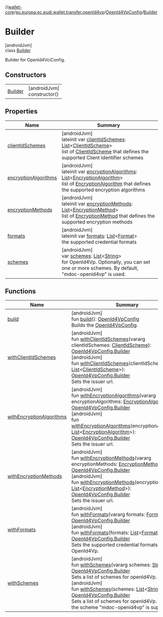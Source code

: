 //[wallet-core](../../../../index.md)/[eu.europa.ec.eudi.wallet.transfer.openId4vp](../../index.md)/[OpenId4VpConfig](../index.md)/[Builder](index.md)

# Builder

[androidJvm]\
class [Builder](index.md)

Builder for OpenId4VciConfig.

## Constructors

| | |
|---|---|
| [Builder](-builder.md) | [androidJvm]<br>constructor() |

## Properties

| Name | Summary |
|---|---|
| [clientIdSchemes](client-id-schemes.md) | [androidJvm]<br>lateinit var [clientIdSchemes](client-id-schemes.md): [List](https://kotlinlang.org/api/latest/jvm/stdlib/kotlin-stdlib/kotlin.collections/-list/index.html)&lt;[ClientIdScheme](../../-client-id-scheme/index.md)&gt;<br>list of [ClientIdScheme](../../-client-id-scheme/index.md) that defines the supported Client Identifier schemes |
| [encryptionAlgorithms](encryption-algorithms.md) | [androidJvm]<br>lateinit var [encryptionAlgorithms](encryption-algorithms.md): [List](https://kotlinlang.org/api/latest/jvm/stdlib/kotlin-stdlib/kotlin.collections/-list/index.html)&lt;[EncryptionAlgorithm](../../-encryption-algorithm/index.md)&gt;<br>list of [EncryptionAlgorithm](../../-encryption-algorithm/index.md) that defines the supported encryption algorithms |
| [encryptionMethods](encryption-methods.md) | [androidJvm]<br>lateinit var [encryptionMethods](encryption-methods.md): [List](https://kotlinlang.org/api/latest/jvm/stdlib/kotlin-stdlib/kotlin.collections/-list/index.html)&lt;[EncryptionMethod](../../-encryption-method/index.md)&gt;<br>list of [EncryptionMethod](../../-encryption-method/index.md) that defines the supported encryption methods |
| [formats](formats.md) | [androidJvm]<br>lateinit var [formats](formats.md): [List](https://kotlinlang.org/api/latest/jvm/stdlib/kotlin-stdlib/kotlin.collections/-list/index.html)&lt;[Format](../../-format/index.md)&gt;<br>the supported credential formats |
| [schemes](schemes.md) | [androidJvm]<br>var [schemes](schemes.md): [List](https://kotlinlang.org/api/latest/jvm/stdlib/kotlin-stdlib/kotlin.collections/-list/index.html)&lt;[String](https://kotlinlang.org/api/latest/jvm/stdlib/kotlin-stdlib/kotlin/-string/index.html)&gt;<br>for OpenId4Vp. Optionally, you can set one or more schemes. By default, &quot;mdoc-openid4vp&quot; is used. |

## Functions

| Name | Summary |
|---|---|
| [build](build.md) | [androidJvm]<br>fun [build](build.md)(): [OpenId4VpConfig](../index.md)<br>Builds the [OpenId4VpConfig](../index.md). |
| [withClientIdSchemes](with-client-id-schemes.md) | [androidJvm]<br>fun [withClientIdSchemes](with-client-id-schemes.md)(vararg clientIdSchemes: [ClientIdScheme](../../-client-id-scheme/index.md)): [OpenId4VpConfig.Builder](index.md)<br>[androidJvm]<br>fun [withClientIdSchemes](with-client-id-schemes.md)(clientIdSchemes: [List](https://kotlinlang.org/api/latest/jvm/stdlib/kotlin-stdlib/kotlin.collections/-list/index.html)&lt;[ClientIdScheme](../../-client-id-scheme/index.md)&gt;): [OpenId4VpConfig.Builder](index.md)<br>Sets the issuer url. |
| [withEncryptionAlgorithms](with-encryption-algorithms.md) | [androidJvm]<br>fun [withEncryptionAlgorithms](with-encryption-algorithms.md)(vararg encryptionAlgorithms: [EncryptionAlgorithm](../../-encryption-algorithm/index.md)): [OpenId4VpConfig.Builder](index.md)<br>[androidJvm]<br>fun [withEncryptionAlgorithms](with-encryption-algorithms.md)(encryptionAlgorithms: [List](https://kotlinlang.org/api/latest/jvm/stdlib/kotlin-stdlib/kotlin.collections/-list/index.html)&lt;[EncryptionAlgorithm](../../-encryption-algorithm/index.md)&gt;): [OpenId4VpConfig.Builder](index.md)<br>Sets the issuer url. |
| [withEncryptionMethods](with-encryption-methods.md) | [androidJvm]<br>fun [withEncryptionMethods](with-encryption-methods.md)(vararg encryptionMethods: [EncryptionMethod](../../-encryption-method/index.md)): [OpenId4VpConfig.Builder](index.md)<br>[androidJvm]<br>fun [withEncryptionMethods](with-encryption-methods.md)(encryptionMethods: [List](https://kotlinlang.org/api/latest/jvm/stdlib/kotlin-stdlib/kotlin.collections/-list/index.html)&lt;[EncryptionMethod](../../-encryption-method/index.md)&gt;): [OpenId4VpConfig.Builder](index.md)<br>Sets the issuer url. |
| [withFormats](with-formats.md) | [androidJvm]<br>fun [withFormats](with-formats.md)(vararg formats: [Format](../../-format/index.md)): [OpenId4VpConfig.Builder](index.md)<br>[androidJvm]<br>fun [withFormats](with-formats.md)(formats: [List](https://kotlinlang.org/api/latest/jvm/stdlib/kotlin-stdlib/kotlin.collections/-list/index.html)&lt;[Format](../../-format/index.md)&gt;): [OpenId4VpConfig.Builder](index.md)<br>Sets the supported credential formats for the OpenId4Vp. |
| [withSchemes](with-schemes.md) | [androidJvm]<br>fun [withSchemes](with-schemes.md)(vararg schemes: [String](https://kotlinlang.org/api/latest/jvm/stdlib/kotlin-stdlib/kotlin/-string/index.html)): [OpenId4VpConfig.Builder](index.md)<br>Sets a list of schemes for openId4Vp.<br>[androidJvm]<br>fun [withSchemes](with-schemes.md)(schemes: [List](https://kotlinlang.org/api/latest/jvm/stdlib/kotlin-stdlib/kotlin.collections/-list/index.html)&lt;[String](https://kotlinlang.org/api/latest/jvm/stdlib/kotlin-stdlib/kotlin/-string/index.html)&gt;): [OpenId4VpConfig.Builder](index.md)<br>Sets a list of schemes for openId4Vp. By default, the scheme &quot;mdoc-openid4vp&quot; is supported |
